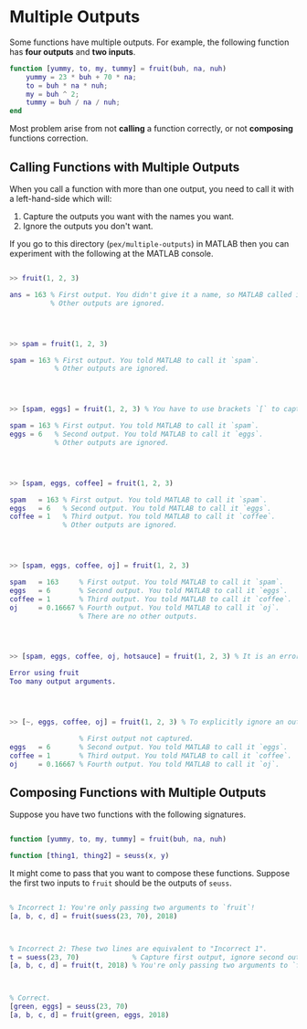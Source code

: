 
# Multiple Outputs

Some functions have multiple outputs.
For example, the following function has **four outputs** and **two inputs**.

```matlab
function [yummy, to, my, tummy] = fruit(buh, na, nuh)
    yummy = 23 * buh + 70 * na;
    to = buh * na * nuh;
    my = buh ^ 2;
    tummy = buh / na / nuh;
end
```

Most problem arise from not **calling** a function correctly, or not **composing** functions correction.

## Calling Functions with Multiple Outputs

When you call a function with more than one output, you need to call it with a left-hand-side which will:

1. Capture the outputs you want with the names you want.
1. Ignore the outputs you don't want.

If you go to this directory (`pex/multiple-outputs`) in MATLAB then you can experiment with the following at the MATLAB console.

```matlab

>> fruit(1, 2, 3)

ans = 163 % First output. You didn't give it a name, so MATLAB called it `ans`.
          % Other outputs are ignored.




>> spam = fruit(1, 2, 3)

spam = 163 % First output. You told MATLAB to call it `spam`.
           % Other outputs are ignored.




>> [spam, eggs] = fruit(1, 2, 3) % You have to use brackets `[` to capture more than one output.

spam = 163 % First output. You told MATLAB to call it `spam`.
eggs = 6   % Second output. You told MATLAB to call it `eggs`.
           % Other outputs are ignored.




>> [spam, eggs, coffee] = fruit(1, 2, 3)

spam   = 163 % First output. You told MATLAB to call it `spam`.
eggs   = 6   % Second output. You told MATLAB to call it `eggs`.
coffee = 1   % Third output. You told MATLAB to call it `coffee`.
             % Other outputs are ignored.




>> [spam, eggs, coffee, oj] = fruit(1, 2, 3)

spam   = 163     % First output. You told MATLAB to call it `spam`.
eggs   = 6       % Second output. You told MATLAB to call it `eggs`.
coffee = 1       % Third output. You told MATLAB to call it `coffee`.
oj     = 0.16667 % Fourth output. You told MATLAB to call it `oj`.
                 % There are no other outputs.




>> [spam, eggs, coffee, oj, hotsauce] = fruit(1, 2, 3) % It is an error to ask `fruit` for more than 4 outputs.

Error using fruit
Too many output arguments.




>> [~, eggs, coffee, oj] = fruit(1, 2, 3) % To explicitly ignore an output, use `~` for its name. No spam, please!

                 % First output not captured.
eggs   = 6       % Second output. You told MATLAB to call it `eggs`.
coffee = 1       % Third output. You told MATLAB to call it `coffee`.
oj     = 0.16667 % Fourth output. You told MATLAB to call it `oj`.

```

## Composing Functions with Multiple Outputs

Suppose you have two functions with the following signatures.

```matlab

function [yummy, to, my, tummy] = fruit(buh, na, nuh)

function [thing1, thing2] = seuss(x, y)

```

It might come to pass that you want to compose these functions.
Suppose the first two inputs to `fruit` should be the outputs of `seuss`.

```matlab

% Incorrect 1: You're only passing two arguments to `fruit`!
[a, b, c, d] = fruit(suess(23, 70), 2018) 



% Incorrect 2: These two lines are equivalent to "Incorrect 1".
t = suess(23, 70)             % Capture first output, ignore second output.
[a, b, c, d] = fruit(t, 2018) % You're only passing two arguments to `fruit`!



% Correct.
[green, eggs] = seuss(23, 70)
[a, b, c, d] = fruit(green, eggs, 2018)

```


